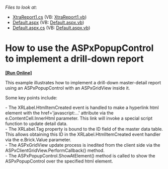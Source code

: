 <!-- default file list -->
*Files to look at*:

* [XtraReport1.cs](./CS/WebSite/App_Code/XtraReport1.cs) (VB: [XtraReport1.vb](./VB/WebSite/App_Code/XtraReport1.vb))
* [Default.aspx](./CS/WebSite/Default.aspx) (VB: [Default.aspx.vb](./VB/WebSite/Default.aspx.vb))
* [Default.aspx.cs](./CS/WebSite/Default.aspx.cs) (VB: [Default.aspx.vb](./VB/WebSite/Default.aspx.vb))
<!-- default file list end -->
# How to use the ASPxPopupControl to implement a drill-down report
<!-- run online -->
**[[Run Online]](https://codecentral.devexpress.com/e1337)**
<!-- run online end -->


<p>This example illustrates how to implement a drill-down master-detail report using an ASPxPopupControl with an ASPxGridView inside it.</p><p>Some key points include:</p><p>- The XRLabel.HtmlItemCreated event is handled to make a hyperlink html element with the href='javascript:...' attribute via the e.ContentCell.InnerHtml parameter. This link will invoke a special script function to update detail data.<br />
- The XRLabel.Tag property is bound to the ID field of the master data table. This allows obtaining this ID in the XRLabel.HtmlItemCreated event handler via the e.Brick.Value parameter.<br />
- The ASPxGridView update process is inedited from the client side via the ASPxClientGridView.PerformCallback() method.<br />
- The ASPxPopupControl.ShowAtElement() method is called to show the ASPxPopupControl over the specified html element.</p>

<br/>


